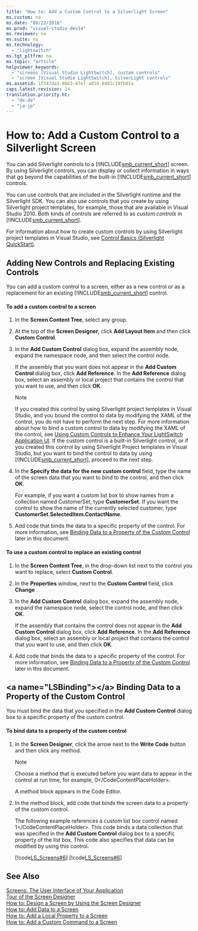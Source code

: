 ```yaml
---
title: "How to: Add a Custom Control to a Silverlight Screen"
ms.custom: na
ms.date: "09/22/2016"
ms.prod: "visual-studio-dev14"
ms.reviewer: na
ms.suite: na
ms.technology: 
  - "lightswitch"
ms.tgt_pltfrm: na
ms.topic: "article"
helpviewer_keywords: 
  - "screens [Visual Studio LightSwitch], custom controls"
  - "screen [Visual Studio LightSwitch], SilverLight controls"
ms.assetid: 1f347da3-90b3-47ef-ad18-8d91c19fb01a
caps.latest.revision: 14
translation.priority.ht: 
  - "de-de"
  - "ja-jp"
---
```

# How to: Add a Custom Control to a Silverlight Screen
You can add Silverlight controls to a [!INCLUDE[smb_current_short](../vs140/includes/smb_current_short_md.md)] screen. By using Silverlight controls, you can display or collect information in ways that go beyond the capabilities of the built-in [!INCLUDE[smb_current_short](../vs140/includes/smb_current_short_md.md)] controls.  
  
 You can use controls that are included in the Silverlight runtime and the Silverlight SDK. You can also use controls that you create by using Silverlight project templates, for example, those that are available in Visual Studio 2010. Both kinds of controls are referred to as *custom controls* in [!INCLUDE[smb_current_short](../vs140/includes/smb_current_short_md.md)].  
  
 For information about how to create custom controls by using Silverlight project templates in Visual Studio, see [Control Basics (Silverlight QuickStart)](http://go.microsoft.com/fwlink/?LinkID=207110).  
  
## Adding New Controls and Replacing Existing Controls  
 You can add a custom control to a screen, either as a new control or as a replacement for an existing [!INCLUDE[smb_current_short](../vs140/includes/smb_current_short_md.md)] control.  
  
#### To add a custom control to a screen  
  
1.  In the **Screen Content Tree**, select any group.  
  
2.  At the top of the **Screen Designer**, click **Add Layout Item** and then click **Custom Control**.  
  
3.  In the **Add Custom Control** dialog box, expand the assembly node, expand the namespace node, and then select the control node.  
  
     If the assembly that you want does not appear in the **Add Custom Control** dialog box, click **Add Reference**. In the **Add Reference** dialog box, select an assembly or local project that contains the control that you want to use, and then click **OK**.  
  
    > [!NOTE]
    >  If you created this control by using Silverlight project templates in Visual Studio, and you bound the control to data by modifying the XAML of the control, you do not have to perform the next step. For more information about how to bind a custom control to data by modifying the XAML of the control, see [Using Custom Controls to Enhance Your LightSwitch Application UI](http://go.microsoft.com/fwlink/?LinkID=208837). If the custom control is a built-in Silverlight control, or if you created this control by using Silverlight Project templates in Visual Studio, but you want to bind the control to data by using [!INCLUDE[smb_current_short](../vs140/includes/smb_current_short_md.md)], proceed to the next step.  
  
4.  In the **Specify the data for the new custom control** field, type the name of the screen data that you want to bind to the control, and then click **OK**.  
  
     For example, if you want a custom list box to show names from a collection named CustomerSet, type **CustomerSet**. If you want the control to show the name of the currently selected customer, type **CustomerSet.SelectedItem.ContactName**.  
  
5.  Add code that binds the data to a specific property of the control. For more information, see [Binding Data to a Property of the Custom Control](#LSBinding) later in this document.  
  
#### To use a custom control to replace an existing control  
  
1.  In the **Screen Content Tree**, in the drop-down list next to the control you want to replace, select **Custom Control**.  
  
2.  In the **Properties** window, next to the **Custom Control** field, click **Change**  
  
3.  In the **Add Custom Control** dialog box, expand the assembly node, expand the namespace node, select the control node, and then click **OK**.  
  
     If the assembly that contains the control does not appear in the **Add Custom Control** dialog box, click **Add Reference**. In the **Add Reference** dialog box, select an assembly or local project that contains the control that you want to use, and then click **OK**.  
  
4.  Add code that binds the data to a specific property of the control. For more information, see [Binding Data to a Property of the Custom Control](#LSBinding) later in this document.  
  
##  \<a name="LSBinding">\</a> Binding Data to a Property of the Custom Control  
 You must bind the data that you specified in the **Add Custom Control** dialog box to a specific property of the custom control.  
  
#### To bind data to a property of the custom control  
  
1.  In the **Screen Designer**, click the arrow next to the **Write Code** button and then click any method.  
  
    > [!NOTE]
    >  Choose a method that is executed before you want data to appear in the control at run time, for example, <CodeContentPlaceHolder>0\</CodeContentPlaceHolder>.  
  
     A method block appears in the Code Editor.  
  
2.  In the method block, add code that binds the screen data to a property of the custom control.  
  
     The following example references a custom list box control named <CodeContentPlaceHolder>1\</CodeContentPlaceHolder>. This code binds a data collection that was specified in the **Add Custom Control** dialog box to a specific property of the list box. This code also specifies that data can be modified by using this control.  
  
     [!code[LS_Screens#6](../vs140/codesnippet/CSharp/how-to--add-a-custom-control-to-a-silverlight-screen_1.cs)]
[!code[LS_Screens#6](../vs140/codesnippet/VisualBasic/how-to--add-a-custom-control-to-a-silverlight-screen_1.vb)]  
  
## See Also  
 [Screens: The User Interface of Your Application](../vs140/how-to--add-a-custom-control-to-a-silverlight-screen.md)   
 [Tour of the Screen Designer](../vs140/tour-of-the-screen-designer.md)   
 [How to: Design a Screen by Using the Screen Designer](../vs140/how-to--design-a-silverlight-screen-by-using-the-screen-designer.md)   
 [How to: Add Data to a Screen](../vs140/how-to--add-data-to-a-screen.md)   
 [How to: Add a Local Property to a Screen](../vs140/how-to--add-a-local-property-to-a-silverlight-screen.md)   
 [How to: Add a Custom Command to a Screen](../vs140/how-to--add-a-custom-command-to-a-silverlight-screen.md)